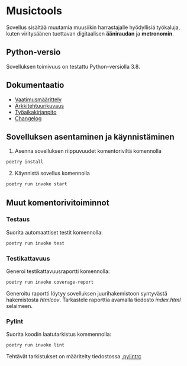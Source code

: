 # Musictools

Sovellus sisältää muutamia muusiikin harrastajalle hyödyllisiä työkaluja, kuten viritysäänen tuottavan digitaalisen **ääniraudan** ja **metronomin**.

## Python-versio

Sovelluksen toimivuus on testattu Python-versiolla 3.8.

## Dokumentaatio

- [Vaatimusmäärittely](/musictools/dokumentaatio/vaatimusmaarittely.md) 
- [Arkkitehtuurikuvaus](musictools/dokumentaatio/arkkitehtuuri.md)
- [Työaikakirjanpito](/musictools/dokumentaatio/tyoaikakirjanpito.md)
- [Changelog](/musictools/dokumentaatio/changelog.md)

## Sovelluksen asentaminen ja käynnistäminen

1. Asenna sovelluksen riippuvuudet komentoriviltä komennolla

```bash
poetry install
```

2. Käynnistä sovellus komennolla

```bash
poetry run invoke start
```

## Muut komentorivitoiminnot

### Testaus

Suorita automaattiset testit komennolla:

```bash
poetry run invoke test
```

### Testikattavuus

Generoi testikattavuusraportti komennolla:

```bash
poetry run invoke coverage-report
```

Generoitu raportti löytyy sovelluksen juurihakemistoon syntyvästä hakemistosta _htmlcov_.
Tarkastele raporttia avamalla tiedosto _index.html_ selaimeen.

### Pylint

Suorita koodin laatutarkistus kommennolla:

```bash
poetry run invoke lint
```

Tehtävät tarkistukset on määritelty tiedostossa [.pylintrc](./musictools/.pylintrc)



